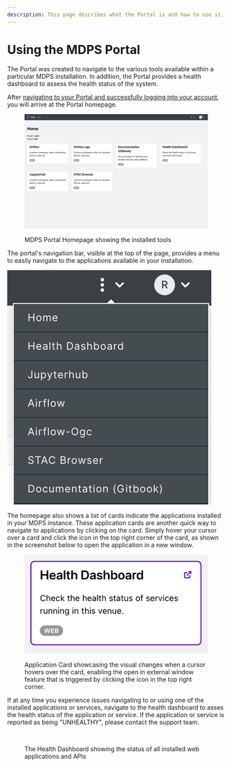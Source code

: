 ```yaml
---
description: This page describes what the Portal is and how to use it.
---
```


# Using the MDPS Portal

The Portal was created to navigate to the various tools available within a particular MDPS installation. In addition, the Portal provides a health dashboard to assess the health status of the system.

After [navigating to your Portal and successfully logging into your account](../unity-account-and-login.md), you will arrive at the Portal homepage.&#x20;

<figure><img src="../../.gitbook/assets/emit-dev-homepage.png" alt=""><figcaption><p>MDPS Portal Homepage showing the installed tools</p></figcaption></figure>

The portal's navigation bar, visible at the top of the page, provides a menu to easily navigate to the applications available in your installation.&#x20;

![](../../.gitbook/assets/navbar-menu.png)

The homepage also shows a list of cards indicate the applications installed in your MDPS instance. These application cards are another quick way to navigate to applications by clicking on the card.  Simply hover your cursor over a card and click the icon in the top right corner of the card, as shown in the screenshot below to open the application in a new window.

<figure><img src="../../.gitbook/assets/emit-dev-homepage-card-hover.png" alt=""><figcaption><p>Application Card showcasing the visual changes when a cursor hovers over the card, enabling the open in external window feature that is triggered by clicking the icon in the top right corner.</p></figcaption></figure>

If at any time you experience issues navigating to or using one of the installed applications or services, navigate to the health dashboard to asses the health status of the application or service. If the application or service is reported as being "UNHEALTHY", please contact the support team.&#x20;

<figure><img src="../../.gitbook/assets/Screenshot 2025-04-28 at 3.14.43 PM.png" alt=""><figcaption><p>The Health Dashboard showing the status of all installed web applications and APIs</p></figcaption></figure>



